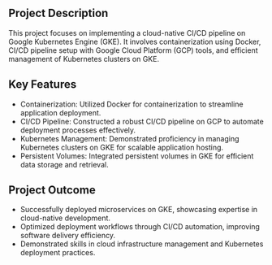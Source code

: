 ## Project Description
This project focuses on implementing a cloud-native CI/CD pipeline on Google Kubernetes Engine (GKE). It involves containerization using Docker, CI/CD pipeline setup with Google Cloud Platform (GCP) tools, and efficient management of Kubernetes clusters on GKE.

## Key Features
- Containerization: Utilized Docker for containerization to streamline application deployment.
- CI/CD Pipeline: Constructed a robust CI/CD pipeline on GCP to automate deployment processes effectively.
- Kubernetes Management: Demonstrated proficiency in managing Kubernetes clusters on GKE for scalable application hosting.
- Persistent Volumes: Integrated persistent volumes in GKE for efficient data storage and retrieval.

## Project Outcome
- Successfully deployed microservices on GKE, showcasing expertise in cloud-native development.
- Optimized deployment workflows through CI/CD automation, improving software delivery efficiency.
- Demonstrated skills in cloud infrastructure management and Kubernetes deployment practices.